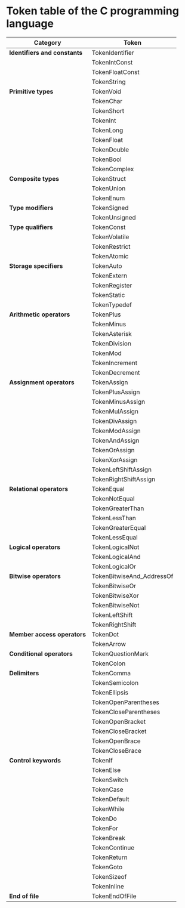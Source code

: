 # Token table of the C programming language

| Category                      | Token                     |
|-------------------------------|---------------------------|
| **Identifiers and constants** | TokenIdentifier           |
|                               | TokenIntConst             |
|                               | TokenFloatConst           |
|                               | TokenString               |
| **Primitive types**           | TokenVoid                 |
|                               | TokenChar                 |
|                               | TokenShort                |
|                               | TokenInt                  |
|                               | TokenLong                 |
|                               | TokenFloat                |
|                               | TokenDouble               |
|                               | TokenBool                 |
|                               | TokenComplex              |
| **Composite types**           | TokenStruct               |
|                               | TokenUnion                |
|                               | TokenEnum                 |
| **Type modifiers**            | TokenSigned               |
|                               | TokenUnsigned             |
| **Type qualifiers**           | TokenConst                |
|                               | TokenVolatile             |
|                               | TokenRestrict             |
|                               | TokenAtomic               |
| **Storage specifiers**        | TokenAuto                 |
|                               | TokenExtern               |
|                               | TokenRegister             |
|                               | TokenStatic               |
|                               | TokenTypedef              |
| **Arithmetic operators**      | TokenPlus                 |
|                               | TokenMinus                |
|                               | TokenAsterisk             |
|                               | TokenDivision             |
|                               | TokenMod                  |
|                               | TokenIncrement            |
|                               | TokenDecrement            |
| **Assignment operators**      | TokenAssign               |
|                               | TokenPlusAssign           |
|                               | TokenMinusAssign          |
|                               | TokenMulAssign            |
|                               | TokenDivAssign            |
|                               | TokenModAssign            |
|                               | TokenAndAssign            |
|                               | TokenOrAssign             |
|                               | TokenXorAssign            |
|                               | TokenLeftShiftAssign      |
|                               | TokenRightShiftAssign     |
| **Relational operators**      | TokenEqual                |
|                               | TokenNotEqual             |
|                               | TokenGreaterThan          |
|                               | TokenLessThan             |
|                               | TokenGreaterEqual         |
|                               | TokenLessEqual            |
| **Logical operators**         | TokenLogicalNot           |
|                               | TokenLogicalAnd           |
|                               | TokenLogicalOr            |
| **Bitwise operators**         | TokenBitwiseAnd_AddressOf |
|                               | TokenBitwiseOr            |
|                               | TokenBitwiseXor           |
|                               | TokenBitwiseNot           |
|                               | TokenLeftShift            |
|                               | TokenRightShift           |
| **Member access operators**   | TokenDot                  |
|                               | TokenArrow                |
| **Conditional operators**     | TokenQuestionMark         |
|                               | TokenColon                |
| **Delimiters**                | TokenComma                |
|                               | TokenSemicolon            |
|                               | TokenEllipsis             |
|                               | TokenOpenParentheses      |
|                               | TokenCloseParentheses     |
|                               | TokenOpenBracket          |
|                               | TokenCloseBracket         |
|                               | TokenOpenBrace            |
|                               | TokenCloseBrace           |
| **Control keywords**          | TokenIf                   |
|                               | TokenElse                 |
|                               | TokenSwitch               |
|                               | TokenCase                 |
|                               | TokenDefault              |
|                               | TokenWhile                |
|                               | TokenDo                   |
|                               | TokenFor                  |
|                               | TokenBreak                |
|                               | TokenContinue             |
|                               | TokenReturn               |
|                               | TokenGoto                 |
|                               | TokenSizeof               |
|                               | TokenInline               |
| **End of file**               | TokenEndOfFile            |
